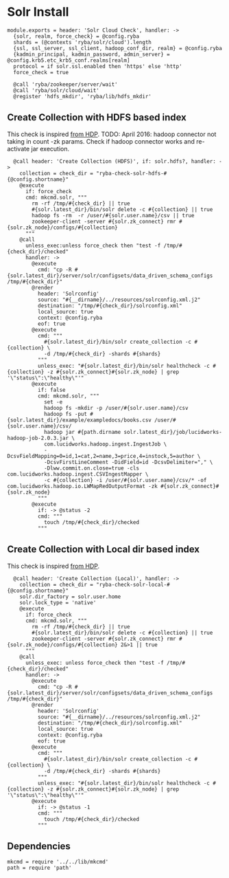 
# Solr Install

    module.exports = header: 'Solr Cloud Check', handler: ->
      {solr, realm, force_check} = @config.ryba
      shards = (@contexts 'ryba/solr/cloud').length
      {ssl, ssl_server, ssl_client, hadoop_conf_dir, realm} = @config.ryba
      {kadmin_principal, kadmin_password, admin_server} = @config.krb5.etc_krb5_conf.realms[realm]
      protocol = if solr.ssl.enabled then 'https' else 'http'
      force_check = true
      
      @call 'ryba/zookeeper/server/wait'
      @call 'ryba/solr/cloud/wait'
      @register 'hdfs_mkdir', 'ryba/lib/hdfs_mkdir'

## Create Collection with HDFS based index
This check is inspired [from HDP][search-hdp].
TODO: April 2016: hadoop connector not taking in count -zk params.
Check if hadoop connector works and re-activate jar execution.

      @call header: 'Create Collection (HDFS)', if: solr.hdfs?, handler: ->
        collection = check_dir = "ryba-check-solr-hdfs-#{@config.shortname}"
        @execute
          if: force_check
          cmd: mkcmd.solr, """
            rm -rf /tmp/#{check_dir} || true
            #{solr.latest_dir}/bin/solr delete -c #{collection} || true
            hadoop fs -rm  -r /user/#{solr.user.name}/csv || true
            zookeeper-client -server #{solr.zk_connect} rmr #{solr.zk_node}/configs/#{collection}
          """
        @call 
          unless_exec:unless force_check then "test -f /tmp/#{check_dir}/checked"
          handler: ->
            @execute
              cmd: "cp -R #{solr.latest_dir}/server/solr/configsets/data_driven_schema_configs /tmp/#{check_dir}"
            @render
              header: 'Solrconfig'
              source: "#{__dirname}/../resources/solrconfig.xml.j2"
              destination: "/tmp/#{check_dir}/solrconfig.xml"
              local_source: true
              context: @config.ryba
              eof: true
            @execute
              cmd: """
                #{solr.latest_dir}/bin/solr create_collection -c #{collection} \
                -d /tmp/#{check_dir} -shards #{shards}
              """
              unless_exec: "#{solr.latest_dir}/bin/solr healthcheck -c #{collection} -z #{solr.zk_connect}#{solr.zk_node} | grep '\"status\":\"healthy\"'"
            @execute
              if: false
              cmd: mkcmd.solr, """
                set -e
                hadoop fs -mkdir -p /user/#{solr.user.name}/csv
                hadoop fs -put #{solr.latest_dir}/example/exampledocs/books.csv /user/#{solr.user.name}/csv/
                hadoop jar #{path.dirname solr.latest_dir}/job/lucidworks-hadoop-job-2.0.3.jar \
                com.lucidworks.hadoop.ingest.IngestJob \
                -DcsvFieldMapping=0=id,1=cat,2=name,3=price,4=instock,5=author \
                -DcsvFirstLineComment -DidField=id -DcsvDelimiter="," \
                -Dlww.commit.on.close=true -cls com.lucidworks.hadoop.ingest.CSVIngestMapper \
                -c #{collection} -i /user/#{solr.user.name}/csv/* -of com.lucidworks.hadoop.io.LWMapRedOutputFormat -zk #{solr.zk_connect}#{solr.zk_node}
              """
            @execute
              if: -> @status -2
              cmd: """
                touch /tmp/#{check_dir}/checked
              """
          
        
        
## Create Collection with Local dir based index
This check is inspired [from HDP][search-hdp].

      @call header: 'Create Collection (Local)', handler: ->
        collection = check_dir = "ryba-check-solr-local-#{@config.shortname}"
        solr.dir_factory = solr.user.home
        solr.lock_type = 'native'
        @execute
          if: force_check
          cmd: mkcmd.solr, """
            rm -rf /tmp/#{check_dir} || true
            #{solr.latest_dir}/bin/solr delete -c #{collection} || true
            zookeeper-client -server #{solr.zk_connect} rmr #{solr.zk_node}/configs/#{collection} 2&>1 || true
          """
        @call 
          unless_exec: unless force_check then "test -f /tmp/#{check_dir}/checked"
          handler: ->
            @execute
              cmd: "cp -R #{solr.latest_dir}/server/solr/configsets/data_driven_schema_configs /tmp/#{check_dir}"
            @render
              header: 'Solrconfig'
              source: "#{__dirname}/../resources/solrconfig.xml.j2"
              destination: "/tmp/#{check_dir}/solrconfig.xml"
              local_source: true
              context: @config.ryba   
              eof: true
            @execute
              cmd: """
                #{solr.latest_dir}/bin/solr create_collection -c #{collection} \
                -d /tmp/#{check_dir} -shards #{shards}
              """
              unless_exec: "#{solr.latest_dir}/bin/solr healthcheck -c #{collection} -z #{solr.zk_connect}#{solr.zk_node} | grep '\"status\":\"healthy\"'"
            @execute
              if: -> @status -1
              cmd: """
                touch /tmp/#{check_dir}/checked
              """          

## Dependencies
    
    mkcmd = require '../../lib/mkcmd'
    path = require 'path'
        
[search-hdp]:(http://fr.hortonworks.com/hadoop-tutorial/searching-data-solr/)
